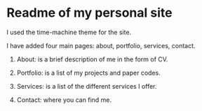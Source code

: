 
# Readme of my personal site 

I used the time-machine theme for the site.

I have added four main pages: about, portfolio, services, contact.

1. About: is a brief description of me in the form of CV.

2. Portfolio: is a list of my projects and paper codes. 

3. Services: is a list of the different services I offer.

4. Contact: where you can find me. 


